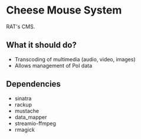 # Cheese Mouse System

RAT's CMS.

## What it should do?

- Transcoding of multimedia (audio, video, images)
- Allows management of PoI data

## Dependencies

- sinatra
- rackup
- mustache
- data\_mapper
- streamio-ffmpeg
- rmagick

